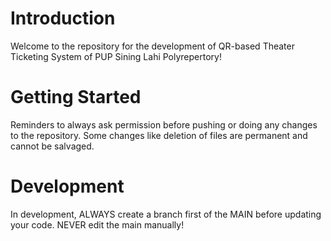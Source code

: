 # Introduction 
Welcome to the repository for the development of QR-based Theater Ticketing System of PUP Sining Lahi Polyrepertory!

# Getting Started
Reminders to always ask permission before pushing or doing any changes to the repository. 
Some changes like deletion of files are permanent and cannot be salvaged.

# Development
 In development, ALWAYS create a branch first of the MAIN before updating your code.
 NEVER edit the main manually!




